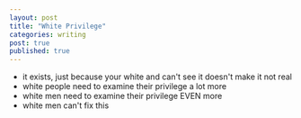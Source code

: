 ```yaml
---
layout: post
title: "White Privilege" 
categories: writing
post: true
published: true
---
```


- it exists, just because your white and can't see it doesn't make it
  not real
- white people need to examine their privilege a lot more
- white men need to examine their privilege EVEN more
- white men can't fix this

